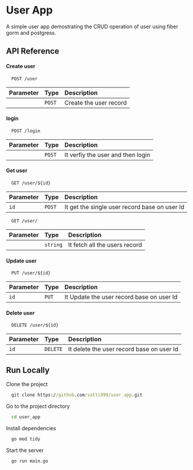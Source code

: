# User App

A simple user app demostrating the CRUD operation of user using fiber gorm and postgress.

## API Reference

#### Create user

```http
  POST /user
```

| Parameter | Type   | Description            |
| :-------- | :----- | :--------------------- |
|           | `POST` | Create the user record |

#### login

```http
  POST /login
```

| Parameter | Type   | Description                       |
| :-------- | :----- | :-------------------------------- |
|           | `POST` | It verfiy the user and then login |

#### Get user

```http
  GET /user/${id}
```

| Parameter | Type   | Description                                   |
| :-------- | :----- | :-------------------------------------------- |
| `id`      | `POST` | It get the single user record base on user Id |

```http
  GET /user/
```

| Parameter | Type     | Description                   |
| :-------- | :------- | :---------------------------- |
|           | `string` | It fetch all the users record |

#### Update user

```http
  PUT /user/${id}
```

| Parameter | Type  | Description                               |
| :-------- | :---- | :---------------------------------------- |
| `id`      | `PUT` | It Update the user record base on user Id |

#### Delete user

```http
  DELETE /user/${id}
```

| Parameter | Type     | Description                               |
| :-------- | :------- | :---------------------------------------- |
| `id`      | `DELETE` | It delete the user record base on user Id |

## Run Locally

Clone the project

```cmd
  git clone https://github.com/satti999/user_app.git
```

Go to the project directory

```cmd
  cd user_app
```

Install dependencies

```cmd
  go mod tidy
```

Start the server

```cmd
  go run main.go
```
